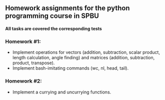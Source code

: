 ## Homework assignments for the python programming course in SPBU

#### All tasks are covered the corresponding tests

### Homework #1:
* Implement operations for vectors (addition, subtraction, scalar product, length calculation, angle finding) and matrices (addition, subtraction, product, transpose).
* Implement bash-imitating commands (wc, nl, head, tail).

### Homework #2:
* Implement a currying and uncurrying functions.
